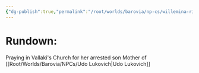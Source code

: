 ```yaml
---
{"dg-publish":true,"permalink":"/root/worlds/barovia/np-cs/willemina-rikalova/","tags":["Barovia"]}
---
```


# **Rundown:**

Praying in Vallaki's Church for her arrested son
Mother of [[Root/Worlds/Barovia/NPCs/Udo Lukovich\|Udo Lukovich]] 